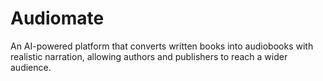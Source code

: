 # Audiomate
An AI-powered platform that converts written books into audiobooks with realistic narration, allowing authors and publishers to reach a wider audience.

